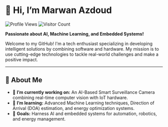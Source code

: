 # 👋 Hi, I’m Marwan Azdoud  

![Profile Views](https://komarev.com/ghpvc/?username=marwanazd&color=blue)
![Visitor Count](https://hits.seeyoufarm.com/api/count/incr/badge.svg?url=https://github.com/marwanazd&count_bg=%2379C83D&title_bg=%23555555&icon=github.svg&icon_color=%23E7E7E7&title=visits&edge_flat=false)


**Passionate about AI, Machine Learning, and Embedded Systems!**  

Welcome to my GitHub! I'm a tech enthusiast specializing in developing intelligent solutions by combining software and hardware. My mission is to use cutting-edge technologies to tackle real-world challenges and make a positive impact.  

---

## 🚀 About Me  
- 🔭 **I’m currently working on:** An AI-Based Smart Surveillance Camera combining real-time computer vision with IoT hardware.  
- 🌱 **I’m learning:** Advanced Machine Learning techniques, Direction of Arrival (DOA) estimation, and energy optimization systems.  
- 🎯 **Goals:** Harness AI and embedded systems for automation, robotics, and energy management.
